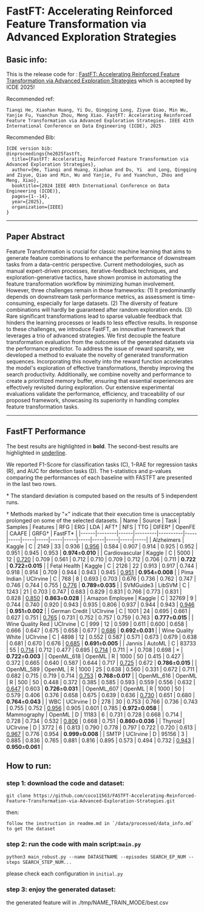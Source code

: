# FastFT: Accelerating Reinforced Feature Transformation via Advanced Exploration Strategies
## Basic info:
This is the release code for :
[FastFT: Accelerating Reinforced Feature Transformation via Advanced Exploration Strategies](http://arxiv.org/abs/2503.20394)
which is accepted by ICDE 2025!


Recommended ref:
```
Tianqi He, Xiaohan Huang, Yi Du, Qingqing Long, Ziyue Qiao, Min Wu, Yanjie Fu, Yuanchun Zhou, Meng Xiao. FastFT: Accelerating Reinforced Feature Transformation via Advanced Exploration Strategies. IEEE 41th International Conference on Data Engineering (ICDE), 2025
```

Recommended Bib:
```
ICDE version bib:
@inproceedings{he2025fastft,
  title={FastFT: Accelerating Reinforced Feature Transformation via Advanced Exploration Strategies},
  author={He, Tianqi and Huang, Xiaohan and Du, Yi  and Long, Qingqing and Ziyue, Qiao and Min, Wu and Yanjie, Fu and Yuanchun, Zhou and Meng, Xiao},
  booktitle={2024 IEEE 40th International Conference on Data Engineering (ICDE)},
  pages={1--14},
  year={2025},
  organization={IEEE}
}
```
***
## Paper Abstract

Feature Transformation is crucial for classic machine learning that aims to generate feature combinations to enhance the performance of downstream tasks from a data-centric perspective. Current methodologies, such as manual expert-driven processes, iterative-feedback techniques, and exploration-generative tactics, have shown promise in automating the feature transformation workflow by minimizing human involvement.
However, three challenges remain in those frameworks: (1) It predominantly depends on downstream task performance metrics, as assessment is time-consuming, especially for large datasets. (2) The diversity of feature combinations will hardly be guaranteed after random exploration ends. (3) Rare significant transformations lead to sparse valuable feedback that hinders the learning processes or leads to less effective results. 
In response to these challenges, we introduce FastFT, an innovative framework that leverages a trio of advanced strategies. We first decouple the feature transformation evaluation from the outcomes of the generated datasets via the performance predictor. 
To address the issue of reward sparsity, we developed a method to evaluate the novelty of generated transformation sequences. Incorporating this novelty into the reward function accelerates the model's exploration of effective transformations, thereby improving the search productivity. 
Additionally, we combine novelty and performance to create a prioritized memory buffer, ensuring that essential experiences are effectively revisited during exploration. Our extensive experimental evaluations validate the performance, efficiency, and traceability of our proposed framework, showcasing its superiority in handling complex feature transformation tasks.
***

## FastFT Performance
The best results are highlighted in **bold**. The second-best results are highlighted in <u>underline</u>. 

We reported F1-Score for classification tasks (C), 1-RAE for regression tasks (R), and AUC for detection tasks (D). The
t-statistics and p-values comparing the performances of each baseline with FASTFT are presented in the last two rows.

 \* The standard deviation is computed based on the results of 5 independent runs.

† Methods marked by "×" indicate that their execution time is unacceptably prolonged on some of the selected datasets.
| Name | Source | Task | Samples | Features | RFG | ERG | LDA | AFT† | NFS | TTG | DIFER† | OpenFE | CAAFE | GRFG† | FastFT* |
|------|--------|------|---------|----------|-----|-----|-----|-----|-----|-----|-----|-----|-----|-----|-----|
| Alzheimers | Kaggle | C | 2149 | 33 | 0.936 | <u>0.956</u> | 0.584 | 0.907 | 0.914 | 0.925 | 0.952 | 0.951 | 0.945 | 0.953 | **0.974**±**0.010** |
| Cardiovascular | Kaggle | C | 5000 | 12 | <u>0.720</u> | 0.709 | 0.561 | 0.712 | 0.710 | 0.709 | 0.712 | 0.706 | 0.711 | **0.722** | **0.722**±**0.015** |
| Fetal Health | Kaggle | C | 2126 | 22 | 0.913 | 0.917 | 0.744 | 0.918 | 0.914 | 0.709 | 0.944 | 0.943 | 0.945 | <u>0.951</u> | **0.954**±**0.008** |
| Pima Indian | UCIrvine | C | 768 | 8 | 0.693 | 0.703 | 0.676 | 0.736 | 0.762 | 0.747 | 0.746 | 0.744 | 0.755 | <u>0.776</u> | **0.789**±**0.035** |
| SVMGuide3 | LibSVM | C | 1243 | 21 | 0.703 | 0.747 | 0.683 | 0.829 | 0.831 | 0.766 | 0.773 | 0.831 | 0.828 | <u>0.850</u> | **0.863**±**0.028** |
| Amazon Employee | Kaggle | C | 32769 | 9 | 0.744 | 0.740 | 0.920 | 0.943 | 0.935 | 0.806 | 0.937 | 0.944 | 0.943 | <u>0.946</u> | **0.951**±**0.002** |
| German Credit | UCIrvine | C | 1001 | 24 | 0.695 | 0.661 | 0.627 | 0.751 | <u>0.765</u> | 0.731 | 0.752 | 0.757 | 0.759 | 0.763 | **0.777**±**0.015** |
| Wine Quality Red | UCIrvine | C | 999 | 12 | 0.599 | 0.611 | 0.600 | 0.658 | 0.666 | 0.647 | 0.675 | 0.658 | 0.677 | <u>0.686</u> | **0.692**±**0.031** |
| Wine Quality White | UCIrvine | C | 4898 | 12 | 0.552 | 0.587 | 0.571 | 0.673 | 0.679 | 0.638 | 0.681 | 0.670 | 0.676 | <u>0.685</u> | **0.691**±**0.005** |
| Jannis | AutoML | C | 83733 | 55 | <u>0.714</u> | 0.712 | 0.477 | 0.695 | <u>0.714</u> | 0.711 | × | 0.708 | 0.698 | × | **0.722**±**0.003** |
| OpenML\_618 | OpenML | R | 1000 | 50 | 0.415 | 0.427 | 0.372 | 0.665 | 0.640 | 0.587 | 0.644 | 0.717 | <u>0.725</u> | 0.672 | **0.786**±**0.015** |
| OpenML\_589 | OpenML | R | 1000 | 25 | 0.638 | 0.560 | 0.331 | 0.672 | 0.711 | 0.682 | 0.715 | 0.719 | 0.714 | <u>0.753</u> | **0.768**±**0.017** |
| OpenML\_616 | OpenML | R | 500 | 50 | 0.448 | 0.372 | 0.385 | 0.585 | 0.593 | 0.559 | 0.556 | 0.632 | <u>0.647</u> | 0.603 | **0.726**±**0.031** |
| OpenML\_607 | OpenML | R | 1000 | 50 | 0.579 | 0.406 | 0.376 | 0.658 | 0.675 | 0.639 | 0.636 | <u>0.730</u> | 0.651 | 0.680 | **0.764**±**0.043** |
| WBC | UCIrvine | D | 278 | 30 | 0.753 | 0.766 | 0.736 | 0.743 | 0.755 | 0.752 | <u>0.956</u> | 0.905 | 0.601 | 0.785 | **0.972**±**0.058** |
| Mammography | OpenML | D | 11183 | 6 | 0.731 | 0.728 | 0.668 | 0.714 | 0.728 | 0.734 | 0.532 | <u>0.806</u> | 0.668 | 0.751 | **0.860**±**0.036** |
| Thyroid | UCIrvine | D | 3772 | 6 | 0.813 | 0.790 | 0.778 | 0.797 | 0.722 | 0.720 | 0.613 | <u>0.967</u> | 0.776 | 0.954 | **0.999**±**0.008** |
| SMTP | UCIrvine | D | 95156 | 3 | 0.885 | 0.836 | 0.765 | 0.881 | 0.816 | 0.895 | 0.573 | 0.494 | 0.732 | <u>0.943</u> | **0.950**±**0.061** |




## How to run:
### step 1: download the code and dataset:
```
git clone https://github.com/coco11563/FASTFT-Accelerating-Reinforced-Feature-Transformation-via-Advanced-Exploration-Strategies.git
```
then:
```
follow the instruction in readme.md in `/data/processed/data_info.md` to get the dataset
```

### step 2: run the code with main script:`main.py`

```
python3 main_robust.py --name DATASETNAME --episodes SEARCH_EP_NUM --steps SEARCH_STEP_NUM...
```

please check each configuration in `initial.py`

### step 3: enjoy the generated dataset:

the generated feature will in ./tmp/NAME_TRAIN_MODE/best.csv
